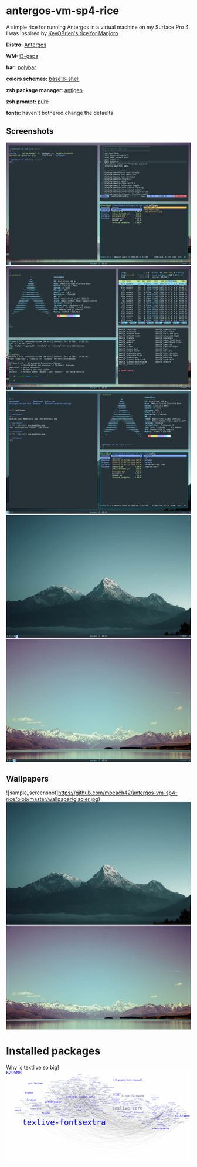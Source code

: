 # antergos-vm-sp4-rice
A simple rice for running Antergos in a virtual machine on my Surface Pro 4. I was inspired by [KevOBrien's rice for Manjoro](https://github.com/KevOBrien/dotfiles)

**Distro:** [Antergos](https://antergos.com/)

**WM:** [i3-gaps](https://github.com/Airblader/i3)

**bar:** [polybar](https://github.com/jaagr/polybar)

**colors schemes:** [base16-shell](https://github.com/chriskempson/base16-shell)

**zsh package manager:** [antigen](https://github.com/zsh-users/antigen)

**zsh prompt:** [pure](https://github.com/sindresorhus/pure)

**fonts:** haven't bothered change the defaults


## Screenshots
![sample screenshot](https://github.com/mbeach42/antergos-vm-sp4-rice/blob/master/screenshots/2018-01-15-171002_2736x1824_scrot.png)
![sample screenshot](https://github.com/mbeach42/antergos-vm-sp4-rice/blob/master/screenshots/2018-01-15-171127_2736x1824_scrot.png)
![sample_screeshot](https://github.com/mbeach42/antergos-vm-sp4-rice/blob/master/screenshots/2018-01-15-171321_2736x1824_scrot.png)
![samples_screeshot](https://github.com/mbeach42/antergos-vm-sp4-rice/blob/master/screenshots/2018-01-15-171342_2736x1824_scrot.png)
![sample screenshot](https://github.com/mbeach42/antergos-vm-sp4-rice/blob/master/screenshots/2018-01-15-171216_2736x1824_scrot.png)

## Wallpapers
![sample_screenshot]https://github.com/mbeach42/antergos-vm-sp4-rice/blob/master/wallpaper/glacier.jpg)
![sample screenshot](https://github.com/mbeach42/antergos-vm-sp4-rice/blob/master/wallpaper/sky-mountain.jpg)
![sample screenshot](https://github.com/mbeach42/antergos-vm-sp4-rice/blob/master/wallpaper/mountains.jpg)

# Installed packages 
Why is textlive so big! 
![pacgraph](https://github.com/mbeach42/antergos-vm-sp4-rice/blob/master/screenshots/pacgraph.png)
